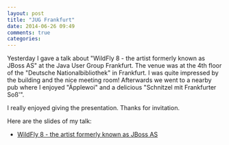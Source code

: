 ```yaml
---
layout: post
title: "JUG Frankfurt"
date: 2014-06-26 09:49
comments: true
categories: 
---
```

Yesterday I gave a talk about "WildFly 8 - the artist formerly known as JBoss AS" at the Java User Group Frankfurt. The venue was at the 4th floor of the "Deutsche Nationalbibliothek" in Frankfurt. I was quite impressed by the building and the nice meeting room! Afterwards we went to a nearby pub where I enjoyed "Äpplewoi" and a delicious "Schnitzel mit Frankfurter Soß'".

I really enjoyed giving the presentation. Thanks for invitation.
  
Here are the slides of my talk:

- [WildFly 8 - the artist formerly known as JBoss AS](/downloads/jugf_wildfly8.pdf)
